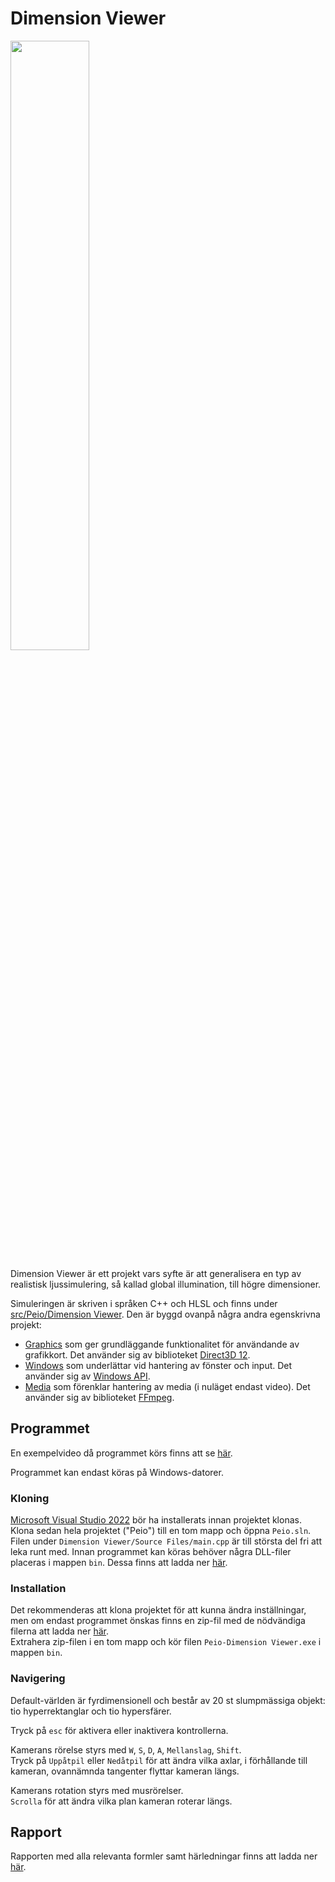 # Dimension Viewer

[<img src="https://i.imgur.com/W6jntv2.png" width=50% height=50%>](https://www.youtube.com/watch?v=Ntglvek07Us)

Dimension Viewer är ett projekt vars syfte är att generalisera en typ av realistisk ljussimulering, så kallad global illumination, till högre dimensioner.

Simuleringen är skriven i språken C++ och HLSL och finns under [src/Peio/Dimension Viewer](<src/Peio/Dimension Viewer>). Den är byggd ovanpå några andra egenskrivna projekt:

* [Graphics](src/Peio/Graphics) som ger grundläggande funktionalitet för användande av grafikkort. Det använder sig av biblioteket [Direct3D 12](https://learn.microsoft.com/en-us/windows/win32/direct3d12/direct3d-12-graphics).
* [Windows](src/Peio/Windows) som underlättar vid hantering av fönster och input. Det använder sig av [Windows API](https://learn.microsoft.com/en-us/windows/win32/apiindex/windows-api-list).
* [Media](src/Peio/Media) som förenklar hantering av media (i nuläget endast video). Det använder sig av biblioteket [FFmpeg](https://ffmpeg.org/).

## **Programmet**
En exempelvideo då programmet körs finns att se [här](https://www.youtube.com/watch?v=Ntglvek07Us).

Programmet kan endast köras på Windows-datorer.

### **Kloning**
[Microsoft Visual Studio 2022](https://visualstudio.microsoft.com/vs/) bör ha installerats innan projektet klonas.
Klona sedan hela projektet ("Peio") till en tom mapp och öppna `Peio.sln`. Filen under `Dimension Viewer/Source Files/main.cpp` är till största del fri att leka runt med.
Innan programmet kan köras behöver några DLL-filer placeras i mappen `bin`. Dessa finns att ladda ner [här](https://drive.google.com/uc?id=1AOwn3nTKK3aPo04PS9NkOiHt3LPdHix0&export=download).

### **Installation**
Det rekommenderas att klona projektet för att kunna ändra inställningar, men om endast programmet önskas finns en zip-fil med de nödvändiga filerna att ladda ner [här](https://drive.google.com/uc?id=1zPyBVQ80Q-mrt42WHN7JoLv94LSl0lSV&export=download).
<br> Extrahera zip-filen i en tom mapp och kör filen `Peio-Dimension Viewer.exe` i mappen `bin`.

### **Navigering**
Default-världen är fyrdimensionell och består av 20 st slumpmässiga objekt: tio hyperrektanglar och tio hypersfärer.

Tryck på `esc` för aktivera eller inaktivera kontrollerna.

Kamerans rörelse styrs med `W`, `S`, `D`, `A`, `Mellanslag`, `Shift`. 
<br> Tryck på `Uppåtpil` eller `Nedåtpil` för att ändra vilka axlar, i förhållande till kameran, ovannämnda tangenter flyttar kameran längs.

Kamerans rotation styrs med musrörelser.
<br> `Scrolla` för att ändra vilka plan kameran roterar längs.

## **Rapport**
Rapporten med alla relevanta formler samt härledningar finns att ladda ner [här](https://drive.google.com/uc?id=1T5tn9xtHR01OGPzWYCWezdt1KJ_7sYWl&export=download).

